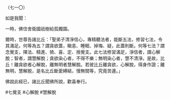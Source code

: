 （七一〇）

如是我聞：

一時，佛住舍衛國祇樹給孤獨園。

爾時，世尊告諸比丘：「聖弟子清淨信心，專精聽法者，能斷五法，修習七法，令其滿足。何等為五？謂貪欲蓋，瞋恚、睡眠、掉悔、疑，此蓋則斷。何等七法？謂念覺支，擇法、精進、猗、喜、定、捨覺支。此七法修習滿足，淨信者，謂心解脫；智者，謂慧解脫；貪欲染心者，不得不樂；無明染心者，慧不清淨。是故，比丘！離貪欲者心解脫，離無明者慧解脫。若彼比丘離貪欲，心解脫，得身作證；離無明，慧解脫，是名比丘斷愛縛結，慢無間等，究竟苦邊。」

佛說此經已，諸比丘聞佛所說，歡喜奉行。



#七覺支
#心解脫
#慧解脫
